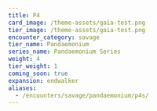 ```yaml
---
title: P4
card_image: /theme-assets/gaia-test.png
tier_image: /theme-assets/gaia-test.png
encounter_category: savage
tier_name: Pandaemonium
series_name: Pandaemonium Series
weight: 4
tier_weight: 1
coming_soon: true
expansion: endwalker
aliases:
  - /encounters/savage/pandaemonium/p4s/
---
```

